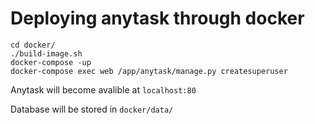 # Deploying anytask through docker

```
cd docker/
./build-image.sh
docker-compose -up
docker-compose exec web /app/anytask/manage.py createsuperuser
```

Anytask will become avalible at `localhost:80`

Database will be stored in `docker/data/`
